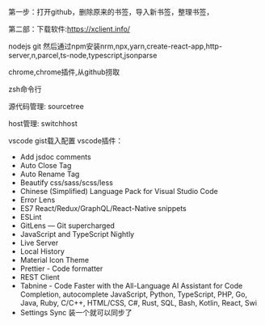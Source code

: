第一步：打开github，删除原来的书签，导入新书签，整理书签，

第二部：下载软件:https://xclient.info/

nodejs git 然后通过npm安装nrm,npx,yarn,create-react-app,http-server,n,parcel,ts-node,typescript,jsonparse

chrome,chrome插件,从github捞取

zsh命令行 

源代码管理:
sourcetree

host管理:
switchhost

vscode gist载入配置
vscode插件：
- Add jsdoc comments
- Auto Close Tag
- Auto Rename Tag
- Beautify css/sass/scss/less
- Chinese (Simplified) Language Pack for Visual Studio Code
- Error Lens
- ES7 React/Redux/GraphQL/React-Native snippets
- ESLint
- GitLens — Git supercharged
- JavaScript and TypeScript Nightly
- Live Server
- Local History
- Material Icon Theme
- Prettier - Code formatter
- REST Client
- Tabnine - Code Faster with the All-Language AI Assistant for Code Completion, autocomplete JavaScript, Python, TypeScript, PHP, Go, Java, Ruby, C/C++, HTML/CSS, C#, Rust, SQL, Bash, Kotlin, React, Swi
- Settings Sync 装一个就可以同步了




